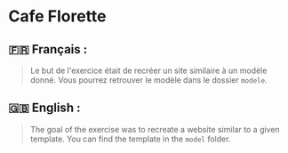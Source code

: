# Cafe Florette

## 🇫🇷 Français :

> Le but de l'exercice était de recréer un site similaire à un modèle donné.
> Vous pourrez retrouver le modèle dans le dossier `modele`.

## 🇬🇧 English : 

> The goal of the exercise was to recreate a website similar to a given template.
> You can find the template in the `model` folder.

